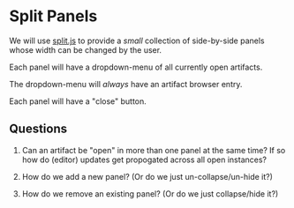 # Split Panels

We will use 
[split.js](https://github.com/nathancahill/split/tree/master/packages/splitjs) 
to provide a *small* collection of side-by-side panels whose width can be 
changed by the user. 

Each panel will have a dropdown-menu of all currently open artifacts. 

The dropdown-menu will *always* have an artifact browser entry. 

Each panel will have a "close" button. 

## Questions

1. Can an artifact be "open" in more than one panel at the same time? If 
   so how do (editor) updates get propogated across all open instances? 

2. How do we add a new panel? (Or do we just un-collapse/un-hide it?)

3. How do we remove an existing panel? (Or do we just collapse/hide it?)
